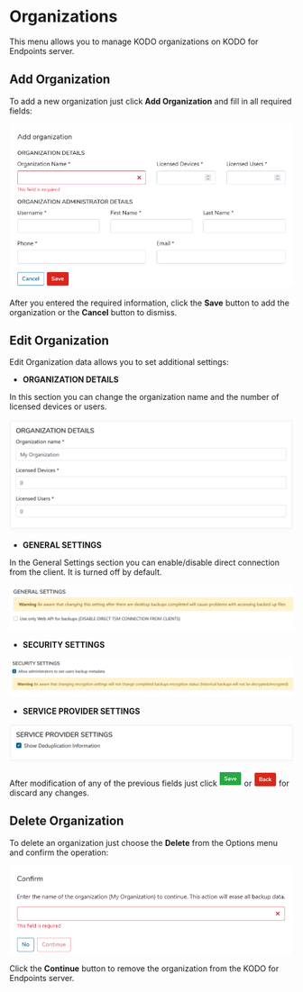 # Organizations

This menu allows you to manage KODO organizations on KODO for Endpoints server.

## **Add Organization**

To add a new organization just click **Add Organization** and fill in all required fields: 

![](../../.gitbook/assets/image%20%2831%29.png)

After you entered the required information, click the **Save** button to add the organization or the **Cancel** button to dismiss.

## **Edit Organization**

Edit Organization data allows you to set additional settings:

* **ORGANIZATION DETAILS**

In this section you can change the organization name and the number of licensed devices or users.

![](../../.gitbook/assets/orgdetails.png)

* **GENERAL SETTINGS**

In the General Settings section you can enable/disable direct connection from the client. It is turned off by default.

![](../../.gitbook/assets/image%20%2820%29.png)

* **SECURITY SETTINGS**

![](../../.gitbook/assets/image%20%2837%29.png)

* **SERVICE PROVIDER SETTINGS**

![](../../.gitbook/assets/orgserviceprov.png)

After modification of any of the previous fields just click ![](../../.gitbook/assets/savebuttongreen.png) or ![](../../.gitbook/assets/backbutton.png) for discard any changes.

## Delete Organization

To delete an organization just choose the **Delete** from the Options menu and confirm the operation: 

![](../../.gitbook/assets/image%20%2822%29.png)

Click the **Continue** button to remove the organization from the KODO for Endpoints server.

